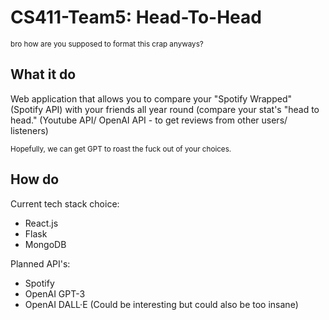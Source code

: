 # CS411-Team5: Head-To-Head
<sup>bro how are you supposed to format this crap anyways?</sup> 

## What it do
Web application that allows you to compare your "Spotify Wrapped" (Spotify API) with your friends all year round (compare your stat's "head to head." (Youtube API/ OpenAI API - to get reviews from other users/ listeners)

<sub>Hopefully, we can get GPT to roast the fuck out of your choices.</sub>

## How do
Current tech stack choice:
* React.js
* Flask
* MongoDB

Planned API's:
* Spotify
* OpenAI GPT-3
* OpenAI DALL·E (Could be interesting but could also be too insane)
